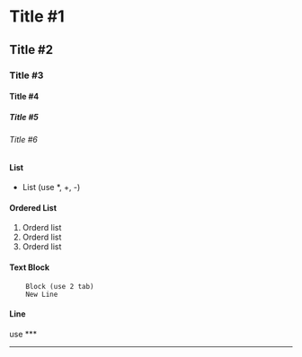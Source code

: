 # Title #1
## Title #2
### Title #3
#### Title #4
##### Title #5
###### Title #6

#### List
- List (use *, +, -)

#### Ordered List
1. Orderd list
2. Orderd list
3. Orderd list

#### Text Block
        Block (use 2 tab)
        New Line
        
#### Line
use ***
***
